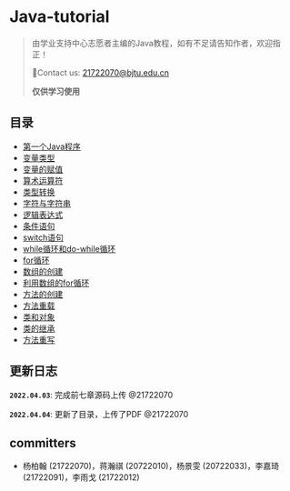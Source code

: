 # Java-tutorial

>由学业支持中心志愿者主编的Java教程，如有不足请告知作者，欢迎指正！
>
>📮Contact us: 21722070@bjtu.edu.cn 
> 
>**仅供学习使用**
> 
> 
## 目录
* [第一个Java程序](https://github.com/BJTU-ASC/Java-tutorial/blob/main/Source%20code/HelloWorld.java)
* [变量类型](https://github.com/BJTU-ASC/Java-tutorial/blob/main/Source%20code/Section2_1.java)
* [变量的赋值](https://github.com/BJTU-ASC/Java-tutorial/blob/main/Source%20code/Section2_2.java)
* [算术运算符](https://github.com/BJTU-ASC/Java-tutorial/blob/main/Source%20code/Section2_3.java)
* [类型转换](https://github.com/BJTU-ASC/Java-tutorial/blob/main/Source%20code/Section2_4.java)
* [字符与字符串](https://github.com/BJTU-ASC/Java-tutorial/blob/main/Source%20code/Section2_5.java)
* [逻辑表达式](https://github.com/BJTU-ASC/Java-tutorial/blob/main/Source%20code/Section3_1.java)
* [条件语句](https://github.com/BJTU-ASC/Java-tutorial/blob/main/Source%20code/Section3_2.java)
* [switch语句](https://github.com/BJTU-ASC/Java-tutorial/blob/main/Source%20code/Section3_3.java)
* [while循环和do-while循环](https://github.com/BJTU-ASC/Java-tutorial/blob/main/Source%20code/Section4_1.java)
* [for循环](https://github.com/BJTU-ASC/Java-tutorial/blob/main/Source%20code/Section4_2.java)
* [数组的创建](https://github.com/BJTU-ASC/Java-tutorial/blob/main/Source%20code/Section5_1.java)
* [利用数组的for循环](https://github.com/BJTU-ASC/Java-tutorial/blob/main/Source%20code/Section5_2.java)
* [方法的创建](https://github.com/BJTU-ASC/Java-tutorial/blob/main/Source%20code/Section6_1.java)
* [方法重载](https://github.com/BJTU-ASC/Java-tutorial/blob/main/Source%20code/Section6_2.java)
* [类和对象](https://github.com/BJTU-ASC/Java-tutorial/blob/main/Source%20code/Section7_1_1_Dog.java)
* [类的继承](https://github.com/BJTU-ASC/Java-tutorial/blob/main/Source%20code/Section7_2_1_Animal.java)
* [方法重写](https://github.com/BJTU-ASC/Java-tutorial/blob/main/Source%20code/Section7_3_1_Animal.java)


## 更新日志

**`2022.04.03`**: 完成前七章源码上传 @21722070

**`2022.04.04`**: 更新了目录，上传了PDF @21722070


## committers

* 杨柏翰 (21722070)，蒋瀚祺 (20722010)，杨景雯 (20722033)，李嘉琦 (21722091)，李雨戈 (21722012)
